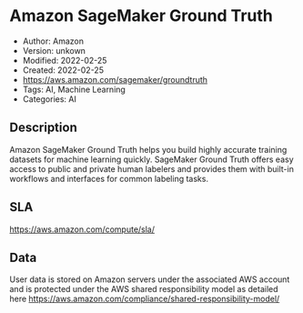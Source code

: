 # Amazon SageMaker Ground Truth

* Author: Amazon
* Version: unkown
* Modified: 2022-02-25
* Created: 2022-02-25
* <https://aws.amazon.com/sagemaker/groundtruth>
* Tags: AI, Machine Learning
* Categories: AI

## Description

Amazon SageMaker Ground Truth helps you build highly accurate training datasets for machine learning quickly. SageMaker Ground Truth offers easy access to public and private human labelers and provides them with built-in workflows and interfaces for common labeling tasks.

## SLA

https://aws.amazon.com/compute/sla/

## Data

User data is stored on Amazon servers under the associated AWS account and is protected under the AWS shared responsibility model as detailed here https://aws.amazon.com/compliance/shared-responsibility-model/
